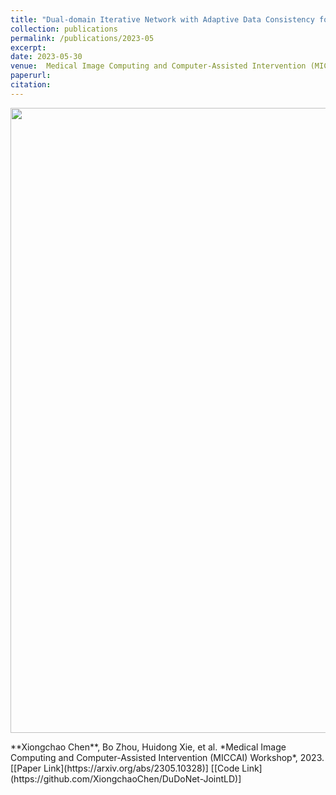 ```yaml
---
title: "Dual-domain Iterative Network with Adaptive Data Consistency for Joint Denoising and Few-angle Reconstruction of Low-dose Cardiac SPECT"
collection: publications
permalink: /publications/2023-05
excerpt: 
date: 2023-05-30
venue:  Medical Image Computing and Computer-Assisted Intervention (MICCAI) Workshop, 2023
paperurl:  
citation: 
---
```

<p align="center">
  <img width="1000" src="../figures/2023-1-MICCAI.png">
</p>
**Xiongchao Chen**, Bo Zhou, Huidong Xie, et al. *Medical Image Computing and Computer-Assisted Intervention (MICCAI) Workshop*, 2023.  
[[Paper Link](https://arxiv.org/abs/2305.10328)] [[Code Link](https://github.com/XiongchaoChen/DuDoNet-JointLD)]  
